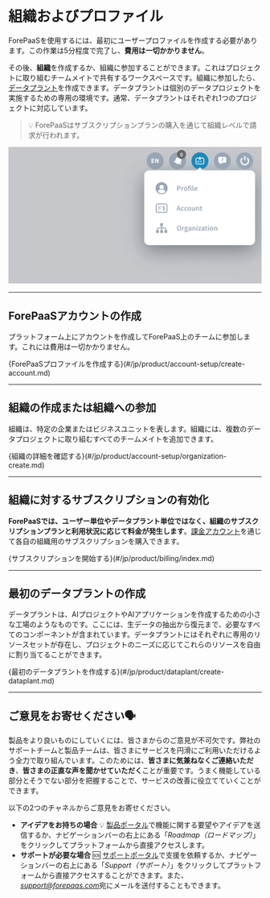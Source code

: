 # 組織およびプロファイル

ForePaaSを使用するには、最初にユーザープロファイルを作成する必要があります。この作業は5分程度で完了し、**費用は一切かかりません**。

その後、**組織**を作成するか、組織に参加することができます。これはプロジェクトに取り組むチームメイトで共有するワークスペースです。組織に参加したら、[データプラント](/jp/product/dataplant/index)を作成できます。データプラントは個別のデータプロジェクトを実施するための専用の環境です。通常、データプラントはそれぞれ1つのプロジェクトに対応しています。

> 💡 ForePaaSはサブスクリプションプランの購入を通じて組織レベルで請求が行われます。 

![boa](picts/boa.png)

---
## ForePaaSアカウントの作成
プラットフォーム上にアカウントを作成してForePaaS上のチームに参加します。これには費用は一切かかりません。

{ForePaaSプロファイルを作成する}(#/jp/product/account-setup/create-account.md)

---
## 組織の作成または組織への参加

組織は、特定の企業またはビジネスユニットを表します。組織には、複数のデータプロジェクトに取り組むすべてのチームメイトを追加できます。

{組織の詳細を確認する}(#/jp/product/account-setup/organization-create.md)

---
## 組織に対するサブスクリプションの有効化

**ForePaaSでは、ユーザー単位やデータプラント単位ではなく、組織のサブスクリプションプランと利用状況に応じて料金が発生します**。[課金アカウント](jp/product/billing/account/index)を通じて各自の組織用のサブスクリプションを購入できます。

{サブスクリプションを開始する}(#/jp/product/billing/index.md)

---
## 最初のデータプラントの作成

データプラントは、AIプロジェクトやAIアプリケーションを作成するための小さな工場のようなものです。ここには、生データの抽出から復元まで、必要なすべてのコンポーネントが含まれています。データプラントにはそれぞれに専用のリソースセットが存在し、プロジェクトのニーズに応じてこれらのリソースを自由に割り当てることができます。

{最初のデータプラントを作成する}(#/jp/product/dataplant/create-dataplant.md)

---
## ご意見をお寄せください🗣️

製品をより良いものにしていくには、皆さまからのご意見が不可欠です。弊社のサポートチームと製品チームは、皆さまにサービスを円滑にご利用いただけるよう全力で取り組んでいます。このためには、**皆さまに気兼ねなくご連絡いただき**、**皆さまの正直な声を聞かせていただく**ことが重要です。うまく機能している部分とそうでない部分を把握することで、サービスの改善に役立てていくことができます。

以下の2つのチャネルからご意見をお寄せください。
* **アイデアをお持ちの場合** 💡 [製品ポータル](https://hq.forepaas.io/#/features)で機能に関する要望やアイデアを送信するか、ナビゲーションバーの右上にある「*Roadmap（ロードマップ）*」をクリックしてプラットフォームから直接アクセスします。
* **サポートが必要な場合** 🆘 [サポートポータル](https://support.forepaas.com/hc/en-us/requests)で支援を依頼するか、ナビゲーションバーの右上にある「*Support（サポート）*」をクリックしてプラットフォームから直接アクセスすることができます。また、*support@forepaas.com*宛にメールを送付することもできます。